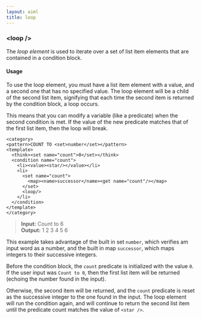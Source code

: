 ```yaml
---
layout: aiml
title: loop
---
```


### &lt;loop /&gt;

The *loop element* is used to iterate over a set of list item elements that are contained in a condition block.

#### Usage

To use the loop element, you must have a list item element with a value, and a second one that has no specified value. The loop element will be a child of the second list item, signifying that each time the second item is returned by the condition block, a loop occurs.

This means that you can modify a variable (like a predicate) when the second condition is met. If the value of the new predicate matches that of the first list item, then the loop will break.

    <category>
    <pattern>COUNT TO <set>number</set></pattern>
    <template>
      <think><set name="count">0</set></think>
      <condition name="count">
        <li><value><star/></value></li>
        <li>
          <set name="count">
            <map><name>successor</name><get name="count"/></map>
          </set>
          <loop/>
        </li>
      </condition>
    </template>
    </category>

>**Input:** Count to 6  
**Output:** 1 2 3 4 5 6

This example takes advantage of the built in set `number`, which verifies am input word as a number, and the built in map `successor`, which maps integers to their successive integers.

Before the condition block, the `count` predicate is initialized with the value `0`. If the user input was `Count to 0`, then the first list item will be returned (echoing the number found in the input).

Otherwise, the second item will be returned, and the `count` predicate is reset as the successive integer to the one found in the input. The loop element will run the condition again, and will continue to return the second list item until the predicate count matches the value of `<star />`.
